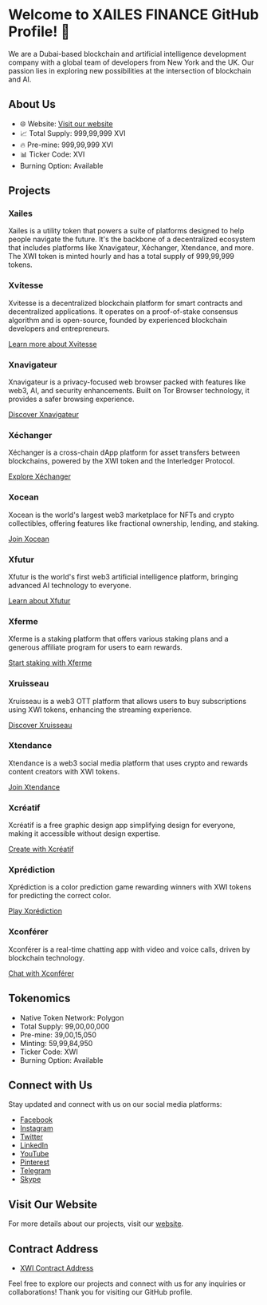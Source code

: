 # Welcome to XAILES FINANCE GitHub Profile! 👋

We are a Dubai-based blockchain and artificial intelligence development company with a global team of developers from New York and the UK. Our passion lies in exploring new possibilities at the intersection of blockchain and AI.

## About Us

- 🌐 Website: [Visit our website](https://xailes.finance/)
- 📈 Total Supply: 999,99,999 XVI
- 🔥 Pre-mine: 999,99,999 XVI
- 📊 Ticker Code: XVI
- Burning Option: Available

## Projects

### Xailes

Xailes is a utility token that powers a suite of platforms designed to help people navigate the future. It's the backbone of a decentralized ecosystem that includes platforms like Xnavigateur, Xéchanger, Xtendance, and more. The XWI token is minted hourly and has a total supply of 999,99,999 tokens.

### Xvitesse

Xvitesse is a decentralized blockchain platform for smart contracts and decentralized applications. It operates on a proof-of-stake consensus algorithm and is open-source, founded by experienced blockchain developers and entrepreneurs.

[Learn more about Xvitesse](https://xvitesse.finance/)

### Xnavigateur

Xnavigateur is a privacy-focused web browser packed with features like web3, AI, and security enhancements. Built on Tor Browser technology, it provides a safer browsing experience.

[Discover Xnavigateur](https://xnavigateur.finance/)

### Xéchanger

Xéchanger is a cross-chain dApp platform for asset transfers between blockchains, powered by the XWI token and the Interledger Protocol.

[Explore Xéchanger](https://xechanger.finance/)

### Xocean

Xocean is the world's largest web3 marketplace for NFTs and crypto collectibles, offering features like fractional ownership, lending, and staking.

[Join Xocean](https://xocean.finance/)

### Xfutur

Xfutur is the world's first web3 artificial intelligence platform, bringing advanced AI technology to everyone.

[Learn about Xfutur](https://xfutur.finance/)

### Xferme

Xferme is a staking platform that offers various staking plans and a generous affiliate program for users to earn rewards.

[Start staking with Xferme](https://xferme.finance/)

### Xruisseau

Xruisseau is a web3 OTT platform that allows users to buy subscriptions using XWI tokens, enhancing the streaming experience.

[Discover Xruisseau](https://xruisseau.finance/)

### Xtendance

Xtendance is a web3 social media platform that uses crypto and rewards content creators with XWI tokens.

[Join Xtendance](https://xtendance.finance/)

### Xcréatif

Xcréatif is a free graphic design app simplifying design for everyone, making it accessible without design expertise.

[Create with Xcréatif](https://xcreatif.finance/)

### Xprédiction

Xprédiction is a color prediction game rewarding winners with XWI tokens for predicting the correct color.

[Play Xprédiction](https://xprediction.finance/)

### Xconférer

Xconférer is a real-time chatting app with video and voice calls, driven by blockchain technology.

[Chat with Xconférer](https://xconferer.finance/)

## Tokenomics

- Native Token Network: Polygon
- Total Supply: 99,00,00,000
- Pre-mine: 39,00,15,050
- Minting: 59,99,84,950
- Ticker Code: XWI
- Burning Option: Available

## Connect with Us

Stay updated and connect with us on our social media platforms:

- [Facebook](https://www.facebook.com/profile.php?id=100095247595106)
- [Instagram](https://www.instagram.com/xailes225/)
- [Twitter](https://twitter.com/xalies225)
- [LinkedIn](https://www.linkedin.com/in/x-ailes-853315287/)
- [YouTube](https://www.youtube.com/@xailes-225)
- [Pinterest](https://in.pinterest.com/xailes225/)
- [Telegram](https://t.me/+EHonsgugocxiNTZl)
- [Skype](https://join.skype.com/invite/shCbL5nBd7H7)

## Visit Our Website

For more details about our projects, visit our [website](https://xailes.finance/).

## Contract Address

- [XWI Contract Address](https://polygonscan.com/address/0x2a49e1d2c2ef6283c50d5754bbd485126ef6ed39)

Feel free to explore our projects and connect with us for any inquiries or collaborations! Thank you for visiting our GitHub profile.


<!---
XAILESFINANCE/XAILESFINANCE is a ✨ special ✨ repository because its `README.md` (this file) appears on your GitHub profile.
You can click the Preview link to take a look at your changes.
--->
